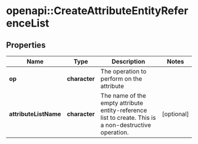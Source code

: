 # openapi::CreateAttributeEntityReferenceList


## Properties
Name | Type | Description | Notes
------------ | ------------- | ------------- | -------------
**op** | **character** | The operation to perform on the attribute | 
**attributeListName** | **character** | The name of the empty attribute entity-reference list to create. This is a non-destructive operation. | [optional] 


